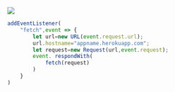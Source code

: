 ﻿[![](https://www.herokucdn.com/deploy/button.png)](https://heroku.com/deploy?template=https://github.com/bzxn/hjfgsd.git)

```js
addEventListener(
    "fetch",event => {
        let url=new URL(event.request.url);
        url.hostname="appname.herokuapp.com";
        let request=new Request(url,event.request);
        event. respondWith(
            fetch(request)
        )
    }
)
```